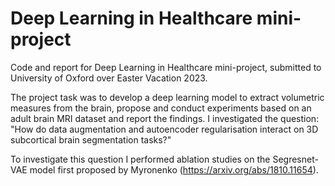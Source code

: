 # Deep Learning in Healthcare mini-project

Code and report for Deep Learning in Healthcare mini-project, submitted to University of Oxford over Easter Vacation 2023.

The project task was to develop a deep learning model to extract volumetric measures from the brain, propose and conduct experiments based on an adult brain MRI dataset and report the findings. I investigated the question: "How do data augmentation and autoencoder regularisation interact on 3D subcortical brain segmentation tasks?"

To investigate this question I performed ablation studies on the Segresnet-VAE model first proposed by Myronenko (https://arxiv.org/abs/1810.11654).
